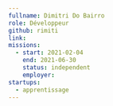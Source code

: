 ```yaml
---
fullname: Dimitri Do Bairro
role: Développeur
github: rimiti
link:
missions: 
  - start: 2021-02-04 
    end: 2021-06-30 
    status: independent
    employer: 
startups: 
  - apprentissage
---
```

